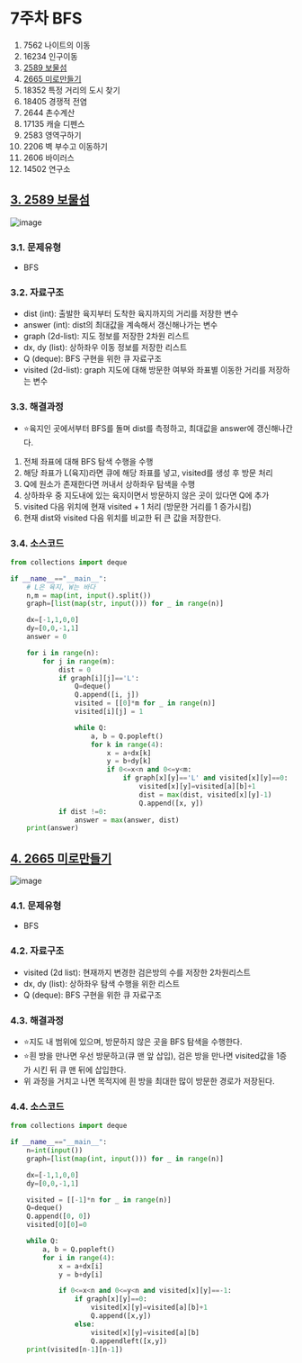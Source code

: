 # 7주차 BFS

1. 7562 나이트의 이동
2. 16234 인구이동
3. [2589 보물섬](#3.-2589-보물섬)
4. [2665 미로만들기](#4.-2665-미로만들기)
5. 18352 특정 거리의 도시 찾기
6. 18405 경쟁적 전염
7. 2644 촌수계산
8. 17135 캐슬 디펜스
9. 2583 영역구하기
10. 2206 벽 부수고 이동하기
11. 2606 바이러스
12. 14502 연구소

## [3. 2589 보물섬](https://www.acmicpc.net/problem/2589)
![image](https://user-images.githubusercontent.com/44918665/130240132-bad6758e-b96a-45fb-aa26-452165579b11.png)

### 3.1. 문제유형
- BFS

### 3.2. 자료구조
- dist (int): 출발한 육지부터 도착한 육지까지의 거리를 저장한 변수
- answer (int): dist의 최대값을 계속해서 갱신해나가는 변수
- graph (2d-list): 지도 정보를 저장한 2차원 리스트
- dx, dy (list): 상하좌우 이동 정보를 저장한 리스트
- Q (deque): BFS 구현을 위한 큐 자료구조
- visited (2d-list): graph 지도에 대해 방문한 여부와 좌표별 이동한 거리를 저장하는 변수

### 3.3. 해결과정
- ⭐육지인 곳에서부터 BFS를 돌며 dist를 측정하고, 최대값을 answer에 갱신해나간다.
1. 전체 좌표에 대해 BFS 탐색 수행을 수행
2. 해당 좌표가 L(육지)라면 큐에 해당 좌표를 넣고, visited를 생성 후 방문 처리
3. Q에 원소가 존재한다면 꺼내서 상하좌우 탐색을 수행
4. 상하좌우 중 지도내에 있는 육지이면서 방문하지 않은 곳이 있다면 Q에 추가
5. visited 다음 위치에 현재 visited + 1 처리 (방문한 거리를 1 증가시킴)
6. 현재 dist와 visited 다음 위치를 비교한 뒤 큰 값을 저장한다.

### 3.4. 소스코드
```python
from collections import deque

if __name__=="__main__":
    # L은 육지, W는 바다
    n,m = map(int, input().split())
    graph=[list(map(str, input())) for _ in range(n)]

    dx=[-1,1,0,0]
    dy=[0,0,-1,1]
    answer = 0

    for i in range(n):
        for j in range(m):
            dist = 0
            if graph[i][j]=='L':
                Q=deque()
                Q.append([i, j])
                visited = [[0]*m for _ in range(n)]
                visited[i][j] = 1

                while Q:
                    a, b = Q.popleft()
                    for k in range(4):
                        x = a+dx[k]
                        y = b+dy[k]
                        if 0<=x<n and 0<=y<m:
                            if graph[x][y]=='L' and visited[x][y]==0:
                                visited[x][y]=visited[a][b]+1
                                dist = max(dist, visited[x][y]-1)
                                Q.append([x, y])
            if dist !=0:
                answer = max(answer, dist)
    print(answer)

```

## [4. 2665 미로만들기](https://www.acmicpc.net/problem/2665)
![image](https://user-images.githubusercontent.com/44918665/130240213-3b7d775e-17d3-4360-ae85-246d2e222a38.png)

### 4.1. 문제유형
- BFS

### 4.2. 자료구조
- visited (2d list): 현재까지 변경한 검은방의 수를 저장한 2차원리스트
- dx, dy (list): 상하좌우 탐색 수행을 위한 리스트
- Q (deque): BFS 구현을 위한 큐 자료구조

### 4.3. 해결과정
- ⭐지도 내 범위에 있으며, 방문하지 않은 곳을 BFS 탐색을 수행한다.
- ⭐흰 방을 만나면 우선 방문하고(큐 맨 앞 삽입), 검은 방을 만나면 visited값을 1증가 시킨 뒤 큐 맨 뒤에 삽입한다.
- 위 과정을 거치고 나면 목적지에 흰 방을 최대한 많이 방문한 경로가 저장된다.

### 4.4. 소스코드
```python
from collections import deque

if __name__=="__main__":
    n=int(input())
    graph=[list(map(int, input())) for _ in range(n)]

    dx=[-1,1,0,0]
    dy=[0,0,-1,1]

    visited = [[-1]*n for _ in range(n)]
    Q=deque()
    Q.append([0, 0])
    visited[0][0]=0

    while Q:
        a, b = Q.popleft()
        for i in range(4):
            x = a+dx[i]
            y = b+dy[i]

            if 0<=x<n and 0<=y<n and visited[x][y]==-1:
                if graph[x][y]==0:
                    visited[x][y]=visited[a][b]+1
                    Q.append([x,y])
                else:
                    visited[x][y]=visited[a][b]
                    Q.appendleft([x,y])
    print(visited[n-1][n-1])
```
